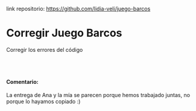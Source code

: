 link repositorio: https://github.com/lidia-veli/juego-barcos

# Corregir Juego Barcos
Corregir los errores del código  

<br/>
<br/>  
  
#### Comentario:  
La entrega de Ana y la mía se parecen porque hemos trabajado juntas, no porque lo hayamos copiado :)

